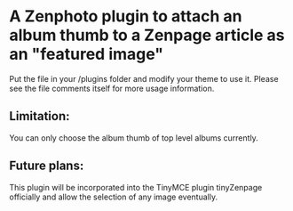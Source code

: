 A Zenphoto plugin to attach an album thumb to a Zenpage article as an "featured image"
=========================================================================================
Put the file in your /plugins folder and modify your theme to use it. Please see the file comments itself for more usage information.

Limitation: 
-----------
You can only choose the album thumb of top level albums currently.

Future plans: 
--------
This plugin will be incorporated into the TinyMCE plugin tinyZenpage officially and allow the selection of any image eventually.
